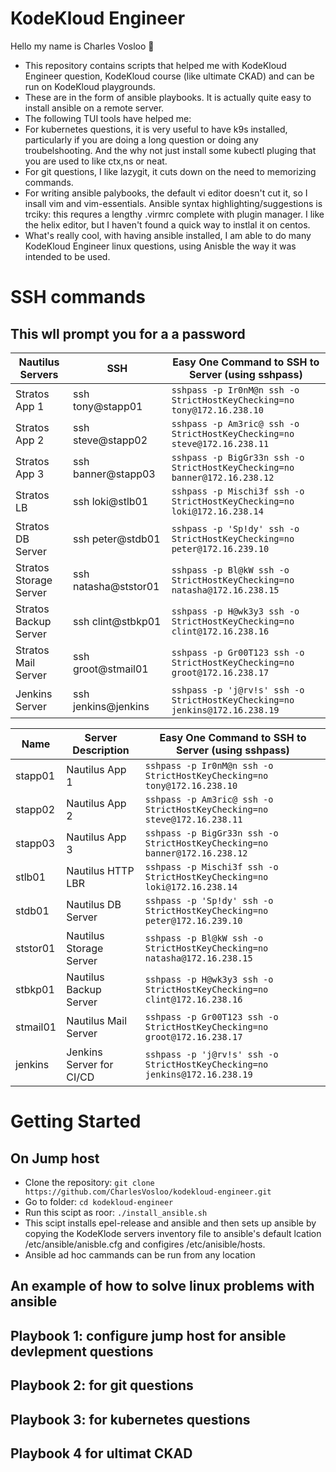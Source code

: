 # KodeKloud Engineer

Hello my name is Charles Vosloo 👋

- This repository contains scripts that helped me with KodeKloud Engineer question, KodeKloud course (like ultimate CKAD) and can be run on KodeKloud playgrounds.
- These are in the form of ansible playbooks. It is actually quite easy to install ansible on a remote server.
- The following TUI tools have helped me:
- For kubernetes questions, it is very useful to have k9s installed, particularly if you are doing a long question or doing any troubelshooting. And the why not just install some kubectl pluging that you are used to like ctx,ns or neat.   
- For git questions, I like lazygit, it cuts down on the need to memorizing commands.
- For writing ansible palybooks, the default vi editor doesn't cut it, so I insall vim and vim-essentials. Ansible syntax highlighting/suggestions is trciky: this requres a lengthy .virmrc complete with plugin manager. I like the helix editor, but I haven't found a quick way to instlal it on centos.          
- What's really cool, with having ansible installed, I am able to do many KodeKloud Engineer linux questions, using Anisble the way it was intended to be used.   
# SSH commands 
## This wll prompt you for a a password

| Nautilus Servers       | SSH                   | Easy One Command to SSH to Server (using sshpass)                          |
|------------------------|-----------------------|----------------------------------------------------------------------------|
| Stratos App 1          |  ssh tony@stapp01     | `sshpass -p Ir0nM@n ssh -o StrictHostKeyChecking=no tony@172.16.238.10`    |
| Stratos App 2          |  ssh steve@stapp02    | `sshpass -p Am3ric@ ssh -o StrictHostKeyChecking=no steve@172.16.238.11`   |
| Stratos App 3          |  ssh banner@stapp03   | `sshpass -p BigGr33n ssh -o StrictHostKeyChecking=no banner@172.16.238.12` |
| Stratos LB             |  ssh loki@stlb01      | `sshpass -p Mischi3f ssh -o StrictHostKeyChecking=no loki@172.16.238.14`   |
| Stratos DB Server      |  ssh peter@stdb01     | `sshpass -p 'Sp!dy' ssh -o StrictHostKeyChecking=no peter@172.16.239.10`   |
| Stratos Storage Server |  ssh natasha@ststor01 | `sshpass -p Bl@kW ssh -o StrictHostKeyChecking=no natasha@172.16.238.15`   |
| Stratos Backup Server  |  ssh clint@stbkp01    | `sshpass -p H@wk3y3 ssh -o StrictHostKeyChecking=no clint@172.16.238.16`   |
| Stratos Mail Server    |  ssh groot@stmail01   | `sshpass -p Gr00T123 ssh -o StrictHostKeyChecking=no groot@172.16.238.17`  |
| Jenkins Server         |  ssh jenkins@jenkins  | `sshpass -p 'j@rv!s' ssh -o StrictHostKeyChecking=no jenkins@172.16.238.19`|



| Name        | Server Description       | Easy One Command to SSH to Server (using sshpass)                           |
|-------------|--------------------------|-----------------------------------------------------------------------------|
| stapp01     | Nautilus App 1           | `sshpass -p Ir0nM@n ssh -o StrictHostKeyChecking=no tony@172.16.238.10`     |
| stapp02     | Nautilus App 2           | `sshpass -p Am3ric@ ssh -o StrictHostKeyChecking=no steve@172.16.238.11`    |
| stapp03     | Nautilus App 3           | `sshpass -p BigGr33n ssh -o StrictHostKeyChecking=no banner@172.16.238.12`  |
| stlb01      | Nautilus HTTP LBR        | `sshpass -p Mischi3f ssh -o StrictHostKeyChecking=no loki@172.16.238.14`    |
| stdb01      | Nautilus DB Server       | `sshpass -p 'Sp!dy' ssh -o StrictHostKeyChecking=no peter@172.16.239.10`    |
| ststor01    | Nautilus Storage Server  | `sshpass -p Bl@kW ssh -o StrictHostKeyChecking=no natasha@172.16.238.15`    |
| stbkp01     | Nautilus Backup Server   | `sshpass -p H@wk3y3 ssh -o StrictHostKeyChecking=no clint@172.16.238.16`    |
| stmail01    | Nautilus Mail Server     | `sshpass -p Gr00T123 ssh -o StrictHostKeyChecking=no groot@172.16.238.17`   |
| jenkins     | Jenkins Server for CI/CD | `sshpass -p 'j@rv!s' ssh -o StrictHostKeyChecking=no jenkins@172.16.238.19` |









# Getting Started

## On Jump host

- Clone the repository: `git clone https://github.com/CharlesVosloo/kodekloud-engineer.git`
- Go to folder: `cd kodekloud-engineer`
- Run this scipt as roor: `./install_ansible.sh`
- This scipt installs epel-release and ansible and then sets up ansible by copying the KodeKlode servers inventory file to ansible's default lcation /etc/ansible/anisble.cfg and configires /etc/anisible/hosts. 
- Ansible ad hoc cammands can be run from any location

## An example of how to solve linux problems with ansible

## Playbook 1: configure jump host for ansible devlepment questions
## Playbook 2: for git questions
## Playbook 3: for kubernetes questions
## Playbook 4  for ultimat CKAD 
